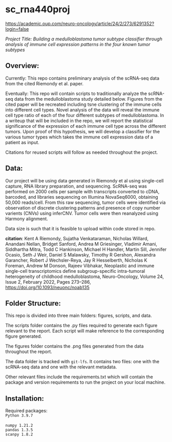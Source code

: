 # sc_rna440proj
https://academic.oup.com/neuro-oncology/article/24/2/273/6291352?login=false

*Project Title: Building a medulloblastoma tumor subtype classifier through
analysis of immune cell expression patterns in the four known tumor subtypes*

## Overview:
Currently:
This repo contains preliminary analysis of the scRNA-seq data from the cited
Riemondy et al. paper.

Eventually:
This repo will contain scripts to traditionally analyze the scRNA-seq data
from the medulloblastoma study detailed below. Figures from the cited paper
will be recreated including tsne clustering of the immune cells into different
cell types. Novel analysis of the data will reveal the immune cell type ratio
of each of the four different subtypes of medulloblastoma. In a writeup that
will be included in the repo, we will report the statistical significance of
the expression of each immune cell type across the different tumors. Upon proof
of this hypothesis, we will develop a classifier for the various tumor types
which takes the immune cell expression data of a patient as input.

Citations for reused scripts will follow as needed throughout the project.

## Data:
Our project will be using data generated in Riemondy et al using
single-cell capture, RNA library preparation, and sequencing. ScRNA-seq was
performed on 2000 cells per sample with transcripts converted to cDNA, barcoded,
and libraries sequencing on Illumina NovaSeq6000, obtaining 50,000 reads/cell.
From this raw sequencing, tumor cells were identified via observation of
discrete clustering patterns and presence of copy number varients (CNVs) using
inferCNV. Tumor cells were then reanalyzed using Harmony alignment.

Data size is such that it is feasible to upload within code stored in repo.

**citation**: Kent A Riemondy, Sujatha Venkataraman, Nicholas Willard,
Anandani Nellan, Bridget Sanford, Andrea M Griesinger, Vladimir Amani,
Siddhartha Mitra, Todd C Hankinson, Michael H Handler, Martin Sill,
Jennifer Ocasio, Seth J Weir, Daniel S Malawsky, Timothy R Gershon,
Alexandra Garancher, Robert J Wechsler-Reya, Jay R Hesselberth,
Nicholas K Foreman, Andrew M Donson, Rajeev Vibhakar, Neoplastic and
immune single-cell transcriptomics define subgroup-specific intra-tumoral
heterogeneity of childhood medulloblastoma, Neuro-Oncology, Volume 24,
Issue 2, February 2022, Pages 273–286, https://doi.org/10.1093/neuonc/noab135

## Folder Structure:

This repo is divided into three main folders: figures, scripts, and data.

The scripts folder contains the .py files required to generate each figure
relevant to the report. Each script will make reference to the corresponding
figure generated.

The figures folder contains the .png files generated from the data throughout
the report.

The data folder is tracked with `git-lfs`. It contains two files: one with the
scRNA-seq data and one with the relevant metadata.

Other relevant files include the requirements.txt which will contain the
package and version requirements to run the project on your local machine.

## Installation:
Required packages:<br>
`Python 3.9.7`<br>  
`numpy 1.21.2`<br>
`pandas 1.3.5`<br>
`scanpy 1.8.2`<br>
